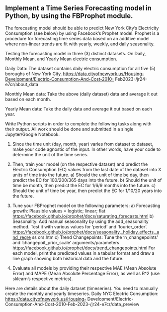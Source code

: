 ## Implement a Time Series Forecasting model in Python, by using the FBProphet module.

The forecasting model should be able to predict New York City’s Electricity Consumption (see below) by using Facebook’s Prophet model. 
Prophet is a procedure for forecasting time series data based on an additive model where non-linear trends are fit with yearly, weekly, and daily seasonality.

Testing the forecasting model in three (3) distinct datasets. On Daily, Monthly Mean, and Yearly Mean electric consumption.

Daily Data:
The dataset contains daily electric consumption for all five (5) boroughs of New York City.
https://data.cityofnewyork.us/Housing-Development/Electric-Consumption-And-Cost-2010-
Feb2023-/jr24-e7cr/about_data

Monthly Mean data:
Take the above (daily dataset) data and average it out based on each month.

Yearly Mean data:
Take the daily data and average it out based on each year.

Write Python scripts in order to complete the following tasks along with their output. All
work should be done and submitted in a single Jupyter/Google Notebook.
1) Since the time unit (day, month, year) varies from dataset to dataset, make your code
agnostic of the input. In other words, have your code to determine the unit of the time
series.

3) Then, train your model (on the respective dataset) and predict the Electric
Consumption (EC) values from the last date of the dataset into X units of time into the
future.
a) Should the unit of time be day, then predict the EC for 100/200/365 days into
the future.
b) Should the unit of time be month, then predict the EC for 1/6/9 months into the
future.
c) Should the unit of time be year, then predict the EC for 1/10/20 years into the
future.

4) Tune your FBProphet model on the following parameters:
a) Forecasting growth: Plausible values = logistic; linear; flat
https://facebook.github.io/prophet/docs/saturating_forecasts.html
b) Seasonality: Add manual seasonality by using the add_seasonality method. Test
it with various values for ‘period’ and ‘fourier_order’.
https://facebook.github.io/prophet/docs/seasonality,_holiday_effects,_and_regre
ss ors.htm
c) Trend Changepoints: Tune the ‘n_changepoints’ and
‘changepoit_prior_scale’ arguments/parameters
https://facebook.github.io/prophet/docs/trend_changepoints.html
For each model, print the predicted values in a tabular format and draw a line graph
showing both historical data and the future.

6) Evaluate all models by providing their respective MAE (Mean Absolute Error) and
MAPE (Mean Absolute Percentage Error), as well as R^2 (use sklearn’s respective
metrics).

Here are details about the daily dataset (timeseries). You need to manually create the
monthly and yearly timeseries.
Daily NYC Electric Consumption: https://data.cityofnewyork.us/Housing-
Development/Electric-Consumption-And-Cost-2010-Feb-2023-/jr24-e7cr/data_preview
